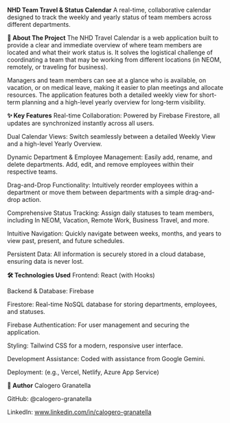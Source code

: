 **NHD Team Travel & Status Calendar**
A real-time, collaborative calendar designed to track the weekly and yearly status of team members across different departments.

**📖 About The Project**
The NHD Travel Calendar is a web application built to provide a clear and immediate overview of where team members are located and what their work status is. It solves the logistical challenge of coordinating a team that may be working from different locations (in NEOM, remotely, or traveling for business).

Managers and team members can see at a glance who is available, on vacation, or on medical leave, making it easier to plan meetings and allocate resources. The application features both a detailed weekly view for short-term planning and a high-level yearly overview for long-term visibility.

**✨ Key Features**
Real-time Collaboration: Powered by Firebase Firestore, all updates are synchronized instantly across all users.

Dual Calendar Views: Switch seamlessly between a detailed Weekly View and a high-level Yearly Overview.

Dynamic Department & Employee Management: Easily add, rename, and delete departments. Add, edit, and remove employees within their respective teams.

Drag-and-Drop Functionality: Intuitively reorder employees within a department or move them between departments with a simple drag-and-drop action.

Comprehensive Status Tracking: Assign daily statuses to team members, including In NEOM, Vacation, Remote Work, Business Travel, and more.

Intuitive Navigation: Quickly navigate between weeks, months, and years to view past, present, and future schedules.

Persistent Data: All information is securely stored in a cloud database, ensuring data is never lost.

**🛠️ Technologies Used**
Frontend: React (with Hooks)

Backend & Database: Firebase

Firestore: Real-time NoSQL database for storing departments, employees, and statuses.

Firebase Authentication: For user management and securing the application.

Styling: Tailwind CSS for a modern, responsive user interface.

Development Assistance: Coded with assistance from Google Gemini.

Deployment: (e.g., Vercel, Netlify, Azure App Service)

**👤 Author**
Calogero Granatella

GitHub: @calogero-granatella

LinkedIn: www.linkedin.com/in/calogero-granatella
